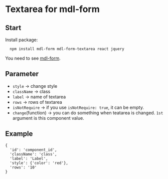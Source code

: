 # Textarea for mdl-form

## Start

Install package:
```
  npm install mdl-form mdl-form-textarea react jquery
```

You need to see [mdl-form](https://github.com/HsuTing/mdl-form.git).

## Parameter

- `style` -> change style
- `className` -> class
- `label` -> name of textarea
- `rows` -> rows of textarea
- `isNotRequire` -> if you use `isNotRequire: true`, it can be empty.
- `change`(function) -> you can do something when teatarea is changed. `1st` argument is this component value.

## Example

```
{   
  'id': 'component_id',
  'className': 'class',
  'label': 'Label',
  'style': {'color': 'red'},
  'rows': '10'
}
```
